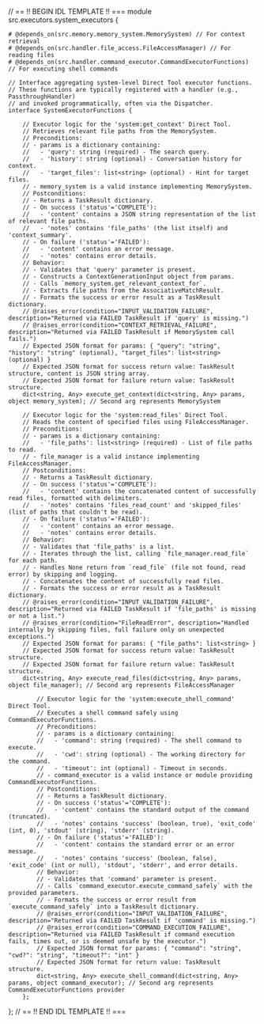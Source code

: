 // == !! BEGIN IDL TEMPLATE !! ===
module src.executors.system_executors {

    # @depends_on(src.memory.memory_system.MemorySystem) // For context retrieval
    # @depends_on(src.handler.file_access.FileAccessManager) // For reading files
    # @depends_on(src.handler.command_executor.CommandExecutorFunctions) // For executing shell commands

    // Interface aggregating system-level Direct Tool executor functions.
    // These functions are typically registered with a handler (e.g., PassthroughHandler)
    // and invoked programmatically, often via the Dispatcher.
    interface SystemExecutorFunctions {

        // Executor logic for the 'system:get_context' Direct Tool.
        // Retrieves relevant file paths from the MemorySystem.
        // Preconditions:
        // - params is a dictionary containing:
        //   - 'query': string (required) - The search query.
        //   - 'history': string (optional) - Conversation history for context.
        //   - 'target_files': list<string> (optional) - Hint for target files.
        // - memory_system is a valid instance implementing MemorySystem.
        // Postconditions:
        // - Returns a TaskResult dictionary.
        // - On success ('status'='COMPLETE'):
        //   - 'content' contains a JSON string representation of the list of relevant file paths.
        //   - 'notes' contains 'file_paths' (the list itself) and 'context_summary'.
        // - On failure ('status'='FAILED'):
        //   - 'content' contains an error message.
        //   - 'notes' contains error details.
        // Behavior:
        // - Validates that 'query' parameter is present.
        // - Constructs a ContextGenerationInput object from params.
        // - Calls `memory_system.get_relevant_context_for`.
        // - Extracts file paths from the AssociativeMatchResult.
        // - Formats the success or error result as a TaskResult dictionary.
        // @raises_error(condition="INPUT_VALIDATION_FAILURE", description="Returned via FAILED TaskResult if 'query' is missing.")
        // @raises_error(condition="CONTEXT_RETRIEVAL_FAILURE", description="Returned via FAILED TaskResult if MemorySystem call fails.")
        // Expected JSON format for params: { "query": "string", "history": "string" (optional), "target_files": list<string> (optional) }
        // Expected JSON format for success return value: TaskResult structure, content is JSON string array.
        // Expected JSON format for failure return value: TaskResult structure.
        dict<string, Any> execute_get_context(dict<string, Any> params, object memory_system); // Second arg represents MemorySystem

        // Executor logic for the 'system:read_files' Direct Tool.
        // Reads the content of specified files using FileAccessManager.
        // Preconditions:
        // - params is a dictionary containing:
        //   - 'file_paths': list<string> (required) - List of file paths to read.
        // - file_manager is a valid instance implementing FileAccessManager.
        // Postconditions:
        // - Returns a TaskResult dictionary.
        // - On success ('status'='COMPLETE'):
        //   - 'content' contains the concatenated content of successfully read files, formatted with delimiters.
        //   - 'notes' contains 'files_read_count' and 'skipped_files' (list of paths that couldn't be read).
        // - On failure ('status'='FAILED'):
        //   - 'content' contains an error message.
        //   - 'notes' contains error details.
        // Behavior:
        // - Validates that 'file_paths' is a list.
        // - Iterates through the list, calling `file_manager.read_file` for each path.
        // - Handles None return from `read_file` (file not found, read error) by skipping and logging.
        // - Concatenates the content of successfully read files.
        // - Formats the success or error result as a TaskResult dictionary.
        // @raises_error(condition="INPUT_VALIDATION_FAILURE", description="Returned via FAILED TaskResult if 'file_paths' is missing or not a list.")
        // @raises_error(condition="FileReadError", description="Handled internally by skipping files, full failure only on unexpected exceptions.")
        // Expected JSON format for params: { "file_paths": list<string> }
        // Expected JSON format for success return value: TaskResult structure.
        // Expected JSON format for failure return value: TaskResult structure.
        dict<string, Any> execute_read_files(dict<string, Any> params, object file_manager); // Second arg represents FileAccessManager

            // Executor logic for the 'system:execute_shell_command' Direct Tool.
            // Executes a shell command safely using CommandExecutorFunctions.
            // Preconditions:
            // - params is a dictionary containing:
            //   - 'command': string (required) - The shell command to execute.
            //   - 'cwd': string (optional) - The working directory for the command.
            //   - 'timeout': int (optional) - Timeout in seconds.
            // - command_executor is a valid instance or module providing CommandExecutorFunctions.
            // Postconditions:
            // - Returns a TaskResult dictionary.
            // - On success ('status'='COMPLETE'):
            //   - 'content' contains the standard output of the command (truncated).
            //   - 'notes' contains 'success' (boolean, true), 'exit_code' (int, 0), 'stdout' (string), 'stderr' (string).
            // - On failure ('status'='FAILED'):
            //   - 'content' contains the standard error or an error message.
            //   - 'notes' contains 'success' (boolean, false), 'exit_code' (int or null), 'stdout', 'stderr', and error details.
            // Behavior:
            // - Validates that 'command' parameter is present.
            // - Calls `command_executor.execute_command_safely` with the provided parameters.
            // - Formats the success or error result from `execute_command_safely` into a TaskResult dictionary.
            // @raises_error(condition="INPUT_VALIDATION_FAILURE", description="Returned via FAILED TaskResult if 'command' is missing.")
            // @raises_error(condition="COMMAND_EXECUTION_FAILURE", description="Returned via FAILED TaskResult if command execution fails, times out, or is deemed unsafe by the executor.")
            // Expected JSON format for params: { "command": "string", "cwd?": "string", "timeout?": "int" }
            // Expected JSON format for return value: TaskResult structure.
            dict<string, Any> execute_shell_command(dict<string, Any> params, object command_executor); // Second arg represents CommandExecutorFunctions provider
        };
};
// == !! END IDL TEMPLATE !! ===
